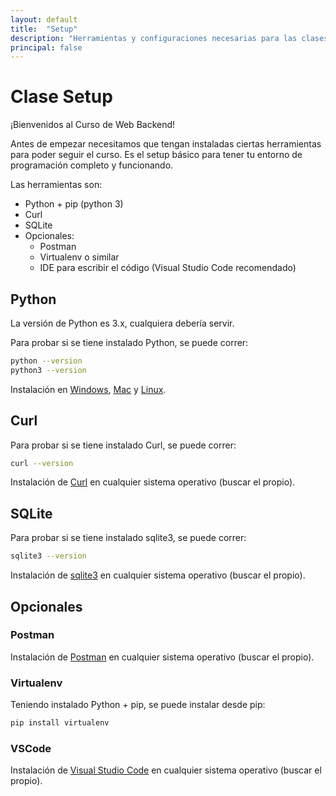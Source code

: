 ```yaml
---
layout: default
title:  "Setup"
description: "Herramientas y configuraciones necesarias para las clases"
principal: false
---
```


# Clase Setup

¡Bienvenidos al Curso de Web Backend!

Antes de empezar necesitamos que tengan instaladas ciertas herramientas para poder seguir el curso. Es el setup básico para tener tu entorno de programación completo y funcionando.

Las herramientas son:
- Python + pip (python 3)
- Curl
- SQLite
- Opcionales:
    + Postman
    + Virtualenv o similar
    + IDE para escribir el código (Visual Studio Code recomendado)

## Python

La versión de Python es 3.x, cualquiera debería servir.

Para probar si se tiene instalado Python, se puede correr:
```bash
python --version
python3 --version
```

Instalación en [Windows](https://realpython.com/installing-python/#how-to-install-python-on-windows), [Mac](https://realpython.com/installing-python/#how-to-install-python-on-macos) y [Linux](https://realpython.com/installing-python/#how-to-install-python-on-linux). 

## Curl

Para probar si se tiene instalado Curl, se puede correr:
```bash
curl --version
```

Instalación de [Curl](https://help.ubidots.com/en/articles/2165289-learn-how-to-install-run-curl-on-windows-macosx-linux) en cualquier sistema operativo (buscar el propio).

## SQLite

Para probar si se tiene instalado sqlite3, se puede correr:
```bash
sqlite3 --version
```

Instalación de [sqlite3](https://www.servermania.com/kb/articles/install-sqlite/) en cualquier sistema operativo (buscar el propio).

## Opcionales

### Postman

Instalación de [Postman](https://www.postman.com/downloads/) en cualquier sistema operativo (buscar el propio).

### Virtualenv

Teniendo instalado Python + pip, se puede instalar desde pip:
```bash
pip install virtualenv
```

### VSCode

Instalación de [Visual Studio Code](https://code.visualstudio.com/download) en cualquier sistema operativo (buscar el propio).